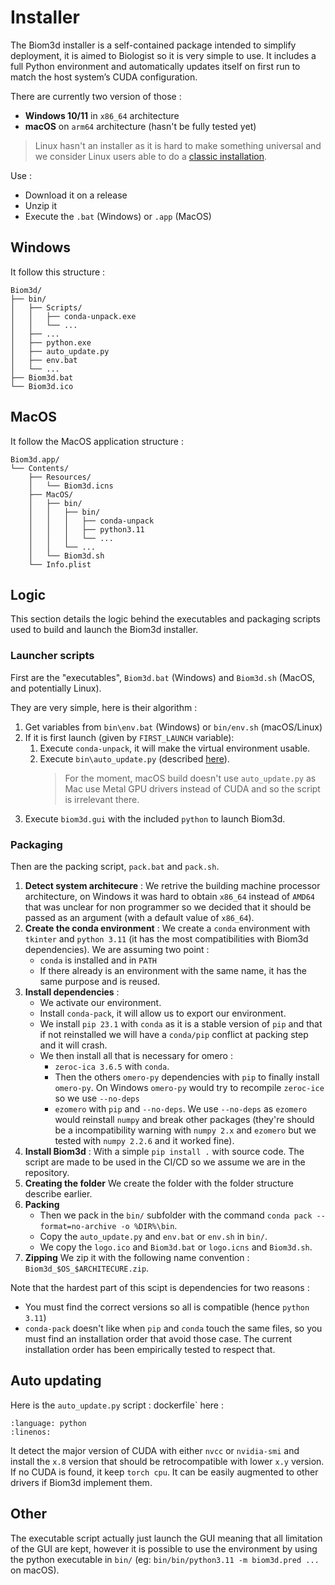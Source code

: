 # Installer
The Biom3d installer is a self-contained package intended to simplify deployment, it is aimed to Biologist so it is very simple to use. It includes a full Python environment and automatically updates itself on first run to match the host system’s CUDA configuration.

There are currently two version of those :
- **Windows 10/11** in `x86_64` architecture
- **macOS** on `arm64` architecture (hasn't be fully tested yet)

> Linux hasn't an installer as it is hard to make something universal and we consider Linux users able to do a [classic installation](../installation).

Use :
- Download it on a release
- Unzip it
- Execute the `.bat` (Windows) or `.app` (MacOS)

## Windows
It follow this structure :
```
Biom3d/
├── bin/
│   ├── Scripts/
│   │   ├── conda-unpack.exe
│   │   └── ...
│   ├── ...
│   ├── python.exe
│   ├── auto_update.py
│   ├── env.bat
│   └── ...
├── Biom3d.bat
└── Biom3d.ico
```

## MacOS
It follow the MacOS application structure :
```
Biom3d.app/
└── Contents/
    ├── Resources/
    │   └── Biom3d.icns
    ├── MacOS/
    │   ├── bin/
    │   │   ├── bin/
    │   │   │   ├── conda-unpack
    │   │   │   ├── python3.11
    │   │   │   └── ...
    │   │   └── ...
    │   └── Biom3d.sh
    └── Info.plist
```

## Logic
This section details the logic behind the executables and packaging scripts used to build and launch the Biom3d installer.

### Launcher scripts
First are the "executables", `Biom3d.bat` (Windows) and `Biom3d.sh` (MacOS, and potentially Linux).

They are very simple, here is their algorithm :
1. Get variables from `bin\env.bat` (Windows) or `bin/env.sh` (macOS/Linux)
2. If it is first launch (given by `FIRST_LAUNCH` variable):
   1. Execute `conda-unpack`, it will make the virtual environment usable. 
   2. Execute `bin\auto_update.py` (described [here](#auto-updating)). 
      > For the moment, macOS build doesn't use `auto_update.py` as Mac use Metal GPU drivers instead of CUDA and so the script is irrelevant there.
3. Execute `biom3d.gui` with the included `python` to launch Biom3d.

### Packaging
Then are the packing script, `pack.bat` and `pack.sh`.
1. **Detect system architecure** :
    We retrive the building machine processor architecture, on Windows it was hard to obtain `x86_64` instead of `AMD64` that was unclear for non programmer so we decided that it should be passed as an argument (with a default value of `x86_64`).
2. **Create the conda environment** :
    We create a `conda` environment with `tkinter` and `python 3.11` (it has the most compatibilities with Biom3d dependencies). 
    We are assuming two point :
     - `conda` is installed and in `PATH`
     - If there already is an environment with the same name, it has the same purpose and is reused.
3. **Install dependencies** : 
   - We activate our environment.
   - Install `conda-pack`, it will allow us to export our environment.
   - We install `pip 23.1` with `conda` as it is a stable version of `pip` and that if not reinstalled we will have a `conda/pip` conflict at packing step and it will crash.
   - We then install all that is necessary for omero : 
     - `zeroc-ica 3.6.5` with `conda`. 
     - Then the others `omero-py` dependencies with `pip` to finally install `omero-py`. On Windows `omero-py` would try to recompile `zeroc-ice` so we use `--no-deps`
     - `ezomero` with `pip` and `--no-deps`. We use `--no-deps` as `ezomero` would reinstall `numpy` and break other packages (they're should be a incompatibility warning with `numpy 2.x` and `ezomero` but we tested with `numpy 2.2.6` and it worked fine).
4. **Install Biom3d** :
   With a simple `pip install .` with source code. The script are made to be used in the CI/CD so we assume we are in the repository.
5. **Creating the folder** 
   We create the folder with the folder structure describe earlier.
6. **Packing**
   - Then we pack in the `bin/` subfolder with the command `conda pack --format=no-archive -o %DIR%\bin`.
   - Copy the `auto_update.py` and `env.bat` or `env.sh` in `bin/`.
   - We copy the `logo.ico` and `Biom3d.bat` or `logo.icns` and `Biom3d.sh`.
7. **Zipping**
  We zip it with the following name convention : `Biom3d_$OS_$ARCHITECURE.zip`.

Note that the hardest part of this scipt is dependencies for two reasons :
- You must find the correct versions so all is compatible (hence `python 3.11`)
- `conda-pack` doesn't like when `pip` and `conda` touch the same files, so you must find an installation order that avoid those case. The current installation order has been empirically tested to respect that.

## Auto updating
Here is the `auto_update.py` script :
dockerfile` here :
```{literalinclude} ../../deployment/exe/auto_update.py
:language: python
:linenos:
```

It detect the major version of CUDA with either `nvcc` or `nvidia-smi` and install the `x.8` version that should be retrocompatible with lower `x.y` version. If no CUDA is found, it keep `torch cpu`. It can be easily augmented to other drivers if Biom3d implement them.

## Other
The executable script actually just launch the GUI meaning that all limitation of the GUI are kept, however it is possible to use the environment by using the python executable in `bin/` (eg: `bin/bin/python3.11 -m biom3d.pred ...` on macOS).